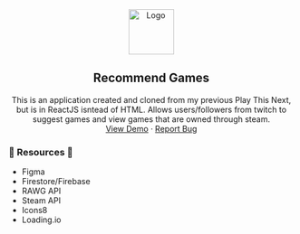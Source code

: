 <div align="center">
  <a href="https://github.com/pixelRena/">
    <img src="./assets/images/favicon.svg" alt="Logo" width="80">
  </a>

<h2 align="center">Recommend Games</h2>
  <p align="center">
    This is an application created and cloned from my previous Play This Next, but is in ReactJS isntead of HTML. Allows users/followers from twitch to suggest games and view games that are owned through steam.
    <br />
    <a href="http://nuygames.xyz/">View Demo</a>
    ·
    <a href="https://github.com/pixelRena/play-this-next-react/issues">Report Bug</a>
  </p>
</div>

<h3>📎 Resources 📎</h3>
<ul>
  <li>Figma</li>
  <li>Firestore/Firebase</li>
  <li>RAWG API</li>
  <li>Steam API</li>
  <li>Icons8</li>
  <li>Loading.io</li>
</ul>
